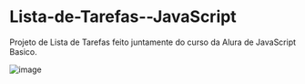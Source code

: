 # Lista-de-Tarefas--JavaScript
Projeto de Lista de Tarefas feito juntamente do curso da Alura de JavaScript Basico.

![image](https://user-images.githubusercontent.com/53590418/126826179-b4257ea6-64e0-4183-a5bb-ecd36cc533eb.png)

